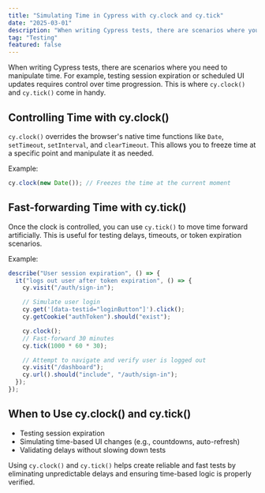 ```yaml
---
title: "Simulating Time in Cypress with cy.clock and cy.tick"
date: "2025-03-01"
description: "When writing Cypress tests, there are scenarios where you need to manipulate time. For example, testing session expiration or scheduled UI updates requires control over time progression. This is where `cy.clock()` and `cy.tick()` come in handy."
tag: "Testing"
featured: false
---
```


When writing Cypress tests, there are scenarios where you need to manipulate time. For example, testing session expiration or scheduled UI updates requires control over time progression. This is where `cy.clock()` and `cy.tick()` come in handy.

## Controlling Time with cy.clock()

`cy.clock()` overrides the browser's native time functions like `Date`, `setTimeout`, `setInterval`, and `clearTimeout`. This allows you to freeze time at a specific point and manipulate it as needed.

Example:

```js
cy.clock(new Date()); // Freezes the time at the current moment
```

## Fast-forwarding Time with cy.tick()

Once the clock is controlled, you can use `cy.tick()` to move time forward artificially. This is useful for testing delays, timeouts, or token expiration scenarios.

Example:

```js
describe("User session expiration", () => {
  it("logs out user after token expiration", () => {
    cy.visit("/auth/sign-in");

    // Simulate user login
    cy.get('[data-testid="loginButton"]').click();
    cy.getCookie("authToken").should("exist");

    cy.clock();
    // Fast-forward 30 minutes
    cy.tick(1000 * 60 * 30);

    // Attempt to navigate and verify user is logged out
    cy.visit("/dashboard");
    cy.url().should("include", "/auth/sign-in");
  });
});
```

## When to Use cy.clock() and cy.tick()

- Testing session expiration
- Simulating time-based UI changes (e.g., countdowns, auto-refresh)
- Validating delays without slowing down tests

Using `cy.clock()` and `cy.tick()` helps create reliable and fast tests by eliminating unpredictable delays and ensuring time-based logic is properly verified.

